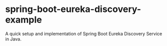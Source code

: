 # spring-boot-eureka-discovery-example
A quick setup and implementation of Spring Boot Eureka Discovery Service in Java.
